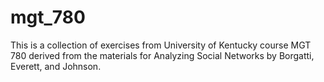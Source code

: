 # mgt_780
This is a collection of exercises from University of Kentucky course MGT 780 derived from the materials for Analyzing Social Networks by Borgatti, Everett, and Johnson.
